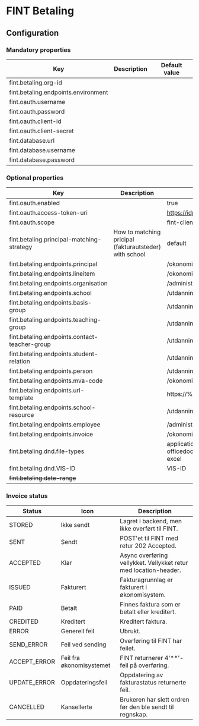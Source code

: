 # FINT Betaling

## Configuration
### Mandatory properties
| Key                                 | Description | Default value |
|-------------------------------------|-------------|---------------|
| fint.betaling.org-id                |             |               |
| fint.betaling.endpoints.environment |             |               |
| fint.oauth.username                 |             |               |
| fint.oauth.password                 |             |               |
| fint.oauth.client-id                |             |               |
| fint.oauth.client-secret            |             |               |
| fint.database.url                   |             |               |
| fint.database.username              |             |               |
| fint.database.password              |             |               |


### Optional properties
| Key                                           | Description                                            | Default value                                                                              |
|-----------------------------------------------|--------------------------------------------------------|--------------------------------------------------------------------------------------------|
| fint.oauth.enabled                            |                                                        | true                                                                                       |
| fint.oauth.access-token-uri                   |                                                        | https://idp.felleskomponent.no/nidp/oauth/nam/token                                        |
| fint.oauth.scope                              |                                                        | fint-client                                                                                |
| fint.betaling.principal-matching-strategy     | How to matching pricipal (fakturautsteder) with school | default                                                                                    |
| fint.betaling.endpoints.principal             |                                                        | /okonomi/faktura/fakturautsteder                                                           |
| fint.betaling.endpoints.lineitem              |                                                        | /okonomi/kodeverk/vare                                                                     | 
| fint.betaling.endpoints.organisation          |                                                        | /administrasjon/organisasjon/organisasjonselement                                          |
| fint.betaling.endpoints.school                |                                                        | /utdanning/utdanningsprogram/skole                                                         |
| fint.betaling.endpoints.basis-group           |                                                        | /utdanning/elev/basisgruppe                                                                | 
| fint.betaling.endpoints.teaching-group        |                                                        | /utdanning/timeplan/undervisningsgruppe                                                    | 
| fint.betaling.endpoints.contact-teacher-group |                                                        | /utdanning/elev/kontaktlarergruppe                                                         | 
| fint.betaling.endpoints.student-relation      |                                                        | /utdanning/elev/elevforhold                                                                | 
| fint.betaling.endpoints.person                |                                                        | /utdanning/elev/person                                                                     | 
| fint.betaling.endpoints.mva-code              |                                                        | /okonomi/kodeverk/merverdiavgift                                                           | 
| fint.betaling.endpoints.url-template          |                                                        | https://%s.felleskomponent.no%s                                                            | 
| fint.betaling.endpoints.school-resource       |                                                        | /utdanning/elev/skoleressurs                                                               | 
| fint.betaling.endpoints.employee              |                                                        | /administrasjon/personal/person                                                            | 
| fint.betaling.endpoints.invoice               |                                                        | /okonomi/faktura/faktura                                                                   | 
| fint.betaling.dnd.file-types                  |                                                        | application/vnd.openxmlformats-officedocument.spreadsheetml.sheet,application/vnd.ms-excel | 
| fint.betaling.dnd.VIS-ID                      |                                                        | VIS-ID                                                                                     | 
| ~~fint.betaling.date-range~~                  |                                                        |                                                                                            |

### Invoice status

| Status       | Icon                     | Description                                                      |
|--------------|--------------------------|------------------------------------------------------------------|
| STORED       | Ikke sendt               | Lagret i backend, men ikke overført til FINT.                    |
| SENT         | Sendt                    | POST'et til FINT med retur 202 Accepted.                         |
| ACCEPTED     | Klar                     | Async overføring vellykket. Vellykket retur med location-header. |
| ISSUED       | Fakturert                | Fakturagrunnlag er fakturert i økonomisystem.                    |
| PAID         | Betalt                   | Finnes faktura som er betalt eller kreditert.                    |
| CREDITED     | Kreditert                | Kreditert faktura.                                               |
| ERROR        | Generell feil            | Ubrukt.                                                          |
| SEND_ERROR   | Feil ved sending         | Overføring til FINT har feilet.                                  |
| ACCEPT_ERROR | Feil fra økonomisystemet | FINT returnerer 4'**'-feil på overføring.                        |
| UPDATE_ERROR | Oppdateringsfeil         | Oppdatering av fakturastatus returnerte feil.                    |
| CANCELLED    | Kansellerte              | Brukeren har slett ordren før den ble sendt til regnskap.        |
